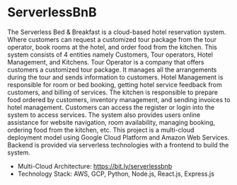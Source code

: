 # ServerlessBnB
The Serverless Bed & Breakfast is a cloud-based hotel reservation system. Where customers can request a customized tour package from the tour operator, book rooms at the hotel, and order food from the kitchen. This system consists of 4 entities namely Customers, Tour operators, Hotel Management, and Kitchens. Tour Operator is a company that offers customers a customized tour package. It manages all the arrangements during the tour and sends information to customers. Hotel Management is responsible for room or bed booking, getting hotel service feedback from customers, and billing of services. The kitchen is responsible to prepare food ordered by customers, inventory management, and sending invoices to hotel management. Customers can access the register or login into the system to access services. The system also provides users online assistance for website navigation, room availability, managing booking, ordering food from the kitchen, etc. This project is a multi-cloud deployment model using Google Cloud Platform and Amazon Web Services. Backend is provided via serverless technologies with a frontend to build the system.
* Multi-Cloud Architecture: https://bit.ly/serverlessbnb
* Technology Stack: AWS, GCP, Python, Node.js, React.js, Express.js
